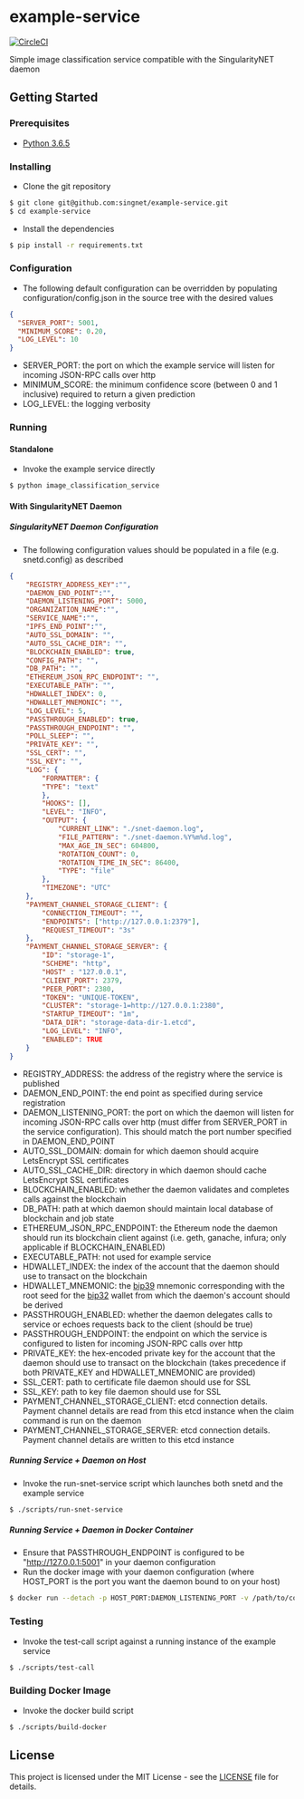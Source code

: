 # example-service

[![CircleCI](https://circleci.com/gh/singnet/example-service.svg?style=svg)](https://circleci.com/gh/singnet/example-service)

Simple image classification service compatible with the SingularityNET daemon

## Getting Started

### Prerequisites

* [Python 3.6.5](https://www.python.org/downloads/release/python-365/)

### Installing

* Clone the git repository
```bash
$ git clone git@github.com:singnet/example-service.git
$ cd example-service
```

* Install the dependencies
```bash
$ pip install -r requirements.txt
```

### Configuration

* The following default configuration can be overridden by populating configuration/config.json in the source tree with
the desired values
```json
{
  "SERVER_PORT": 5001,
  "MINIMUM_SCORE": 0.20,
  "LOG_LEVEL": 10
}
```
* SERVER_PORT: the port on which the example service will listen for incoming JSON-RPC calls over http
* MINIMUM_SCORE: the minimum confidence score (between 0 and 1 inclusive) required to return a given prediction
* LOG_LEVEL: the logging verbosity

### Running

#### Standalone

* Invoke the example service directly
```bash
$ python image_classification_service
```

#### With SingularityNET Daemon

##### SingularityNET Daemon Configuration

* The following configuration values should be populated in a file (e.g. snetd.config) as described
```json
{
    "REGISTRY_ADDRESS_KEY":"",
    "DAEMON_END_POINT":"",
    "DAEMON_LISTENING_PORT": 5000,
    "ORGANIZATION_NAME":"",
    "SERVICE_NAME":"",
    "IPFS_END_POINT":"",
    "AUTO_SSL_DOMAIN": "",
    "AUTO_SSL_CACHE_DIR": "",
    "BLOCKCHAIN_ENABLED": true,
    "CONFIG_PATH": "",
    "DB_PATH": "",
    "ETHEREUM_JSON_RPC_ENDPOINT": "",
    "EXECUTABLE_PATH": "",
    "HDWALLET_INDEX": 0,
    "HDWALLET_MNEMONIC": "",
    "LOG_LEVEL": 5,
    "PASSTHROUGH_ENABLED": true,
    "PASSTHROUGH_ENDPOINT": "",
    "POLL_SLEEP": "",
    "PRIVATE_KEY": "",
    "SSL_CERT": "",
    "SSL_KEY": "",
    "LOG": {
        "FORMATTER": {
        "TYPE": "text"
        },
        "HOOKS": [],
        "LEVEL": "INFO",
        "OUTPUT": {
            "CURRENT_LINK": "./snet-daemon.log",
            "FILE_PATTERN": "./snet-daemon.%Y%m%d.log",
            "MAX_AGE_IN_SEC": 604800,
            "ROTATION_COUNT": 0,
            "ROTATION_TIME_IN_SEC": 86400,
            "TYPE": "file"
        },
        "TIMEZONE": "UTC"
    },
    "PAYMENT_CHANNEL_STORAGE_CLIENT": {
        "CONNECTION_TIMEOUT": "",
        "ENDPOINTS": ["http://127.0.0.1:2379"],
        "REQUEST_TIMEOUT": "3s"
    },
    "PAYMENT_CHANNEL_STORAGE_SERVER": {
        "ID": "storage-1",
        "SCHEME": "http",
        "HOST" : "127.0.0.1",
        "CLIENT_PORT": 2379,
        "PEER_PORT": 2380,
        "TOKEN": "UNIQUE-TOKEN",
        "CLUSTER": "storage-1=http://127.0.0.1:2380",
        "STARTUP_TIMEOUT": "1m",
        "DATA_DIR": "storage-data-dir-1.etcd",
        "LOG_LEVEL": "INFO",
        "ENABLED": TRUE
    }
}
```
* REGISTRY_ADDRESS: the address of the registry where the service is published
* DAEMON_END_POINT: the end point as specified during service registration
* DAEMON_LISTENING_PORT: the port on which the daemon will listen for incoming JSON-RPC calls over http (must differ
from SERVER_PORT in the service configuration). This should match the port number specified in DAEMON_END_POINT
* AUTO_SSL_DOMAIN: domain for which daemon should acquire LetsEncrypt SSL certificates
* AUTO_SSL_CACHE_DIR: directory in which daemon should cache LetsEncrypt SSL certificates
* BLOCKCHAIN_ENABLED: whether the daemon validates and completes calls against the blockchain
* DB_PATH: path at which daemon should maintain local database of blockchain and job state
* ETHEREUM_JSON_RPC_ENDPOINT: the Ethereum node the daemon should run its blockchain client against (i.e. geth,
ganache, infura; only applicable if BLOCKCHAIN_ENABLED)
* EXECUTABLE_PATH: not used for example service
* HDWALLET_INDEX: the index of the account that the daemon should use to transact on the blockchain
* HDWALLET_MNEMONIC: the [bip39](https://github.com/bitcoin/bips/blob/master/bip-0039.mediawiki) mnemonic corresponding
with the root seed for the [bip32](https://github.com/bitcoin/bips/blob/master/bip-0032.mediawiki) wallet from which
the daemon's account should be derived
* PASSTHROUGH_ENABLED: whether the daemon delegates calls to service or echoes requests back to the client (should be
true)
* PASSTHROUGH_ENDPOINT: the endpoint on which the service is configured to listen for incoming JSON-RPC calls over http
* PRIVATE_KEY: the hex-encoded private key for the account that the daemon should use to transact on the blockchain 
(takes precedence if both PRIVATE_KEY and HDWALLET_MNEMONIC are provided)
* SSL_CERT: path to certificate file daemon should use for SSL
* SSL_KEY: path to key file daemon should use for SSL
* PAYMENT_CHANNEL_STORAGE_CLIENT: etcd connection details. Payment channel details are read from this etcd instance when the claim command is run on the daemon
* PAYMENT_CHANNEL_STORAGE_SERVER: etcd connection details. Payment channel details are written to this etcd instance

##### Running Service + Daemon on Host

* Invoke the run-snet-service script which launches both snetd and the example service
```bash
$ ./scripts/run-snet-service
```

##### Running Service + Daemon in Docker Container

* Ensure that PASSTHROUGH_ENDPOINT is configured to be "http://127.0.0.1:5001" in your daemon configuration
* Run the docker image with your daemon configuration (where HOST_PORT is the port you want the daemon bound to on your
host)
```bash
$ docker run --detach -p HOST_PORT:DAEMON_LISTENING_PORT -v /path/to/config:/snetd.config singularitynet/example-service:latest
```

### Testing

* Invoke the test-call script against a running instance of the example service
```bash
$ ./scripts/test-call
```

### Building Docker Image

* Invoke the docker build script
```bash
$ ./scripts/build-docker
```

## License

This project is licensed under the MIT License - see the
[LICENSE](https://github.com/singnet/example-service/blob/master/LICENSE) file for details.
